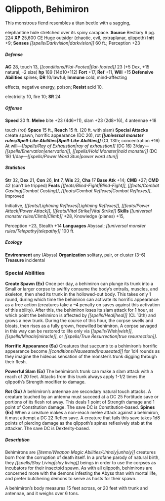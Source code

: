 ﻿---
cssclass: [monsters]
title1: Qlippoth, Behimiron
desc_short: This monstrous fiend resembles a titan beetle with a sagging,elephantine
  hide stretched over its spiny carapace.
title2: Behimiron
CR: 13
sources:
- name: Bestiary 6
  page: 224
  link: http://paizo.com/products/btpy9oge?Pathfinder-Roleplaying-Game-Bestiary-6-Hardcover
XP: 25600
alignment: CE
size: Huge
type: outsider
subtypes:
- chaotic
- evil
- extraplanar
- qlippoth
initiative:
  bonus: 9
senses:
  darkvision: 60
AC:
  AC: 28
  touch: 13
  flat_footed: 23
  components:
    dex: 5
    natural: 15
    size: -2
HP:
  HP: 189
  long: 14d10+112
saves:
  fort: 17
  ref: 11
  will: 15
defensive_abilities:
- spines
DR:
- amount: 10
  weakness: lawful
immunities:
- cold
- mind-affectingeffects
- negative energy
- poison
resistances:
  acid: 10
  electricity: 10
  fire: 10
SR: 24
speeds:
  base: 30
attacks:
  melee:
  - - text: bite +23 (4d6+11)
      entries:
      - - damage: 4d6+11
      attack: bite
      bonus:
      - 23
    - text: slam +23 (2d8+16)
      entries:
      - - damage: 2d8+16
      attack: slam
      bonus:
      - 23
    - text: 4 antennae +18touch (rot)
      entries:
      - - effect: rot
      count: 4
      attack: antennae +18touch
  special:
  - create spawn
  - horrific appearance (DC 20)
  - rot
space: 15
reach: 15
reach_other: 20 ft. with slam
spell_like_abilities:
  entries:
  - name: ray of exhaustion
    source: default
    freq: At will
    DC: 16
  - name: enervation
    source: default
    freq: 3/day
  - name: hold monster
    source: default
    freq: 3/day
    DC: 18
  - name: power word stun
    source: default
    freq: 1/day
  sources:
  - name: default
    CL: 13
    concentration: 16
ability_scores:
  STR: 32
  DEX: 21
  CON: 26
  INT: 7
  WIS: 22
  CHA: 17
BAB: 14
CMB: 27
CMD: 42
CMD_other: can't be tripped
feats:
- name: Blind-Fight
- name: Combat Casting
- name: Combat Reflexes
- name: ImprovedInitiative
- name: Lightning Reflexes
- name: Power Attack
- name: Vital Strike
skills:
  Climb: 28
  Knowledge (planes): 15
  Perception: 23
  Stealth: 14
languages:
- Abyssal
- telepathy 100 ft.
ecology:
  environment: any (Abyss)
  organization: solitary, pair, or cluster (3-6)
  treasure_type: incidental
special_abilities:
  Create Spawn (Ex): Once per day, a behimiron can plunge its trunk into a Small or
    larger corpse to swiftly consume the body's entrails, muscles, and skeleton, then
    shed its trunk in the hollowed-out body. This takes only 1 round, during which
    time the behimiron can activate its horrific appearance as a free action (creatures
    take a -4 penalty on saves against this activation of this ability). After this,
    the behimiron loses its slam attack for 1 hour, at which point the behimiron is
    affected by heal (CL 13th) and grows a new trunk. During the course of this hour,
    the corpse swells and bloats, then rises as a fully grown, freewilled behimiron.
    A corpse savaged in this way can be restored to life only via wish, miracle, or
    true resurrection.
  Horrific Appearance (Su): Creatures that succumb to a behimiron's horrific appearance
    become nauseated for 1d4 rounds as they imagine the hideous sensation of the monster's
    trunk digging through their flesh.
  Powerful Slam (Ex): The behimiron's trunk can make a slam attack with a reach of
    20 feet. Attacks from this trunk always apply 1-1/2 times the qlippoth's Strength
    modifier to damage.
  Rot (Su): A behimiron's antennae are secondary natural touch attacks. A creature
    touched by an antenna must succeed at a DC 25 Fortitude save or portions of its
    flesh rot away. This deals 1 point of Strength damage and 1 point of Constitution
    damage. The save DC is Constitution-based.
  Spines (Ex): When a creature makes a non-reach melee attack against a behimiron,
    it must attempt a DC 22 Reflex save. A creature that fails this save takes 1d8
    points of piercing damage as the qlippoth's spines reflexively stab at the attacker.
    The save DC is Dexterity-based.
desc_long: |-
  Behimirons are unholy creatures born from the corruption of death itself. In a profane parody of natural birth, they slay living beings in order to use the corpses as incubators for their insectoid spawn. As with all qlippoth, behimirons are concerned more with the demons infesting the Abyss than with mortal life, and prefer butchering demons to serve as hosts for their spawn. 

  A behimiron's body measures 15 feet across, or 20 feet with trunk and antennae, and it weighs over 6 tons.

---

# Qlippoth, Behimiron
This monstrous fiend resembles a titan beetle with a sagging,

elephantine hide stretched over its spiny carapace.
**Source** Bestiary 6 pg. 224
**XP** 25,600
CE Huge outsider (chaotic, evil, extraplanar, qlippoth)
**Init** +9; **Senses** _[[spells/Darkvision|darkvision]]_ 60 ft.; Perception +23

##### Defense

**AC** 28, touch 13, _[[conditions/Flat-Footed|flat-footed]]_ 23 (+5 Dex, +15 natural, –2 size)
**hp** 189 (14d10+112)
**Fort** +17, **Ref** +11, **Will** +15
**Defensive Abilities** spines; **DR** 10/lawful; **Immune** cold, mind-affecting

effects, negative energy, poison; **Resist** acid 10,

electricity 10, fire 10; **SR** 24

##### Offense
**Speed** 30 ft.
**Melee** bite +23 (4d6+11), slam +23 (2d8+16), 4 antennae +18

touch (rot)
**Space** 15 ft., **Reach** 15 ft. (20 ft. with slam)
**Special Attacks** create spawn, horrific appearance (DC 20), rot
**_[[universal monster rules/Spell-Like Abilities|Spell-Like Abilities]]_** (CL 13th; concentration +16)
At will—_[[spells/Ray of Exhaustion|ray of exhaustion]]_ (DC 16) 
3/day—_[[spells/Enervation|enervation]]_, _[[spells/Hold Monster|hold monster]]_ (DC 18) 
1/day—_[[spells/Power Word Stun|power word stun]]_

##### Statistics
**Str** 32, **Dex** 21, **Con** 26, **Int** 7, **Wis** 22, **Cha** 17
**Base Atk** +14; **CMB** +27; **CMD** 42 (can’t be tripped)
**Feats** _[[feats/Blind-Fight|Blind-Fight]]_, _[[feats/Combat Casting|Combat Casting]]_, _[[feats/Combat Reflexes|Combat Reflexes]]_, Improved

Initiative, _[[feats/Lightning Reflexes|Lightning Reflexes]]_, _[[feats/Power Attack|Power Attack]]_, _[[feats/Vital Strike|Vital Strike]]_
**Skills** _[[universal monster rules/Climb|Climb]]_ +28, Knowledge (planes) +15,

Perception +23, Stealth +14
**Languages** Abyssal; _[[universal monster rules/Telepathy|telepathy]]_ 100 ft.

##### Ecology

**Environment** any (Abyss)
**Organization** solitary, pair, or cluster (3–6)
**Treasure** incidental

### Special Abilities

**Create Spawn (Ex)** Once per day, a behimiron can plunge its trunk into a Small or larger corpse to swiftly consume the body’s entrails, muscles, and skeleton, then shed its trunk in the hollowed-out body. This takes only 1 round, during which time the behimiron can activate its horrific appearance as a free action (creatures take a –4 penalty on saves against this activation of this ability). After this, the behimiron loses its slam attack for 1 hour, at which point the behimiron is affected by _[[spells/Heal|heal]]_ (CL 13th) and grows a new trunk. During the course of this hour, the corpse swells and bloats, then rises as a fully grown, freewilled behimiron. A corpse savaged in this way can be restored to life only via _[[spells/Wish|wish]]_, _[[spells/Miracle|miracle]]_, or _[[spells/True Resurrection|true resurrection]]_.

**Horrific Appearance (Su)** Creatures that succumb to a behimiron’s horrific appearance become _[[conditions/Nauseated|nauseated]]_ for 1d4 rounds as they imagine the hideous sensation of the monster’s trunk digging through their flesh.

**Powerful Slam (Ex)** The behimiron’s trunk can make a slam attack with a reach of 20 feet. Attacks from this trunk always apply 1-1/2 times the qlippoth’s Strength modifier to damage.

**Rot (Su)** A behimiron’s antennae are secondary natural touch attacks. A creature touched by an antenna must succeed at a DC 25 Fortitude save or portions of its flesh rot away. This deals 1 point of Strength damage and 1 point of Constitution damage. The save DC is Constitution-based.
**Spines (Ex)** When a creature makes a non-reach melee attack against a behimiron, it must attempt a DC 22 Reflex save. A creature that fails this save takes 1d8 points of piercing damage as the qlippoth’s spines reflexively stab at the attacker. The save DC is Dexterity-based.

##### Description

Behimirons are _[[items/Weapon Magic Abilities/Unholy|unholy]]_ creatures born from the corruption of death itself. In a profane parody of natural birth, they _[[spells/Slay Living|slay living]]_ beings in order to use the corpses as incubators for their insectoid spawn. As with all qlippoth, behimirons are concerned more with the demons infesting the Abyss than with mortal life, and prefer butchering demons to serve as hosts for their spawn.

A behimiron’s body measures 15 feet across, or 20 feet with trunk and antennae, and it weighs over 6 tons.